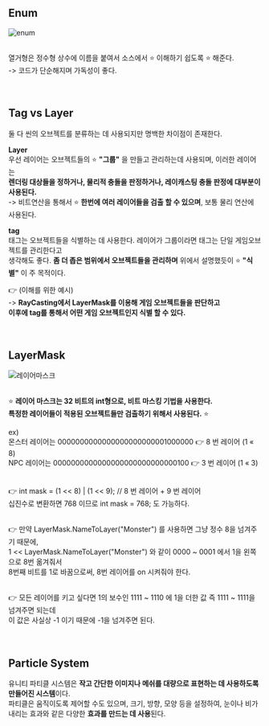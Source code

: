 ## Enum

![enum](https://user-images.githubusercontent.com/43705434/125274447-f0152480-e348-11eb-9185-f4479748b35a.PNG)<br>
<br>

열거형은 정수형 상수에 이름을 붙여서 소스에서 ⭐ 이해하기 쉽도록 ⭐ 해준다.<br>
-> 코드가 단순해지며 가독성이 좋다.<br>
<br>
<br>

## Tag vs Layer

둘 다 씬의 오브젝트를 분류하는 데 사용되지만 명백한 차이점이 존재한다.<br>

**Layer**<br>
우선 레이어는 오브젝트들의 ⭐ **"그룹"** 을 만들고 관리하는데 사용되며, 이러한 레이어는<br>
**렌더링 대상들을 정하거나, 물리적 충돌을 판정하거나, 레이캐스팅 충돌 판정에 대부분이 사용된다.**<br>
-> 비트연산을 통해서 ⭐ **한번에 여러 레이어들을 검출 할 수 있으며**, 보통 물리 연산에 사용된다.<br>

**tag**<br>
태그는 오브젝트들을 식별하는 데 사용한다. 레이어가 그룹이라면 태그는 단일 게임오브젝트를 관리한다고<br> 
생각해도 좋다. **좀 더 좁은 범위에서 오브젝트들을 관리하며** 위에서 설명했듯이 ⭐ **"식별"** 이 주 목적이다.<br>

👉 (이해를 위한 예시)<br>
-> **RayCasting에서 LayerMask를 이용해 게임 오브젝트들을 판단하고<br>
이후에 tag를 통해서 어떤 게임 오브젝트인지 식별 할 수 있다.**<br>
<br>
<br>

## LayerMask

![레이어마스크](https://user-images.githubusercontent.com/43705434/125285644-d3331e00-e355-11eb-981d-963ddeaae521.PNG)<br>
<br>

⭐ **레이어 마스크는 32 비트의 int형으로, 비트 마스킹 기법을 사용한다.<br>
특정한 레이어들이 적용된 오브젝트들만 검출하기 위해서 사용된다.** ⭐<br>

ex)<br>
몬스터 레이어는 0000000000000000000000001000000 👉 8 번 레이어 (1 « 8)<br>
NPC 레이어는 0000000000000000000000000000100 👉 3 번 레이어 (1 « 3)<br>
<br>

👉 int mask = (1 << 8) | (1 << 9); // 8 번 레이어 + 9 번 레이어<br>
십진수로 변환하면 768 이므로 int mask = 768; 도 가능하다.<br>
<br>

👉 만약 LayerMask.NameToLayer("Monster") 를 사용하면 그냥 정수 8을 넘겨주기 때문에,<br>
1 << LayerMask.NameToLayer("Monster") 와 같이 0000 ~ 0001 에서 1을 왼쪽으로 8번 옮겨줘서<br>
8번째 비트를 1로 바꿈으로써, 8번 레이어를 on 시켜줘야 한다.<br>
<br>

👉 모든 레이어를 키고 싶다면 1의 보수인 1111 ~ 1110 에 1을 더한 값 즉 1111 ~ 1111을 넘겨주면 되는데<br>
이 값은 사실상 -1 이기 때문에 -1을 넘겨주면 된다.<br>
<br>
<br>

## Particle System
유니티 파티클 시스템은 **작고 간단한 이미지나 메쉬를 대량으로 표현하는 데 사용하도록 만들어진 시스템**이다.<br>
파티클은 움직이도록 제어할 수도 있으며, 크기, 방향, 모양 등을 설정하여, 눈이나 비가 내리는 효과와 같은 다양한 **효과를 만드는 데 사용**된다. 
<br>
<br>
